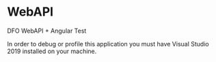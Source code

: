 # WebAPI

DFO WebAPI + Angular Test

In order to debug or profile this application you must have Visual Studio 2019 installed on your machine.
